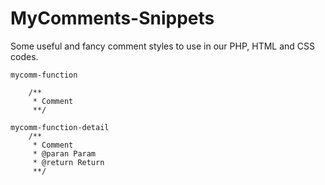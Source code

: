 MyComments-Snippets
===================

Some useful and fancy comment styles to use in our PHP, HTML and CSS codes.

```
mycomm-function

	/**
	 * Comment
	 **/
```
```
mycomm-function-detail
	/**
	 * Comment
	 * @paran Param
	 * @return Return
	 **/
```